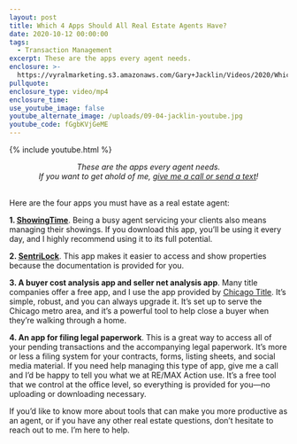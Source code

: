 ```yaml
---
layout: post
title: Which 4 Apps Should All Real Estate Agents Have?
date: 2020-10-12 00:00:00
tags:
  - Transaction Management
excerpt: These are the apps every agent needs.
enclosure: >-
  https://vyralmarketing.s3.amazonaws.com/Gary+Jacklin/Videos/2020/Which+4+Apps+Should+All+Real+Estate+Agents+Have_.mp4
pullquote:
enclosure_type: video/mp4
enclosure_time:
use_youtube_image: false
youtube_alternate_image: /uploads/09-04-jacklin-youtube.jpg
youtube_code: fGgbKVjGeME
---
```


{% include youtube.html %}

<center><em>These are the apps every agent needs.<br />If you want to get ahold of me, <u><a href="tel:6306382600">give me a call or send a text</a></u>!</em></center>

<br>Here are the four apps you must have as a real estate agent:

**1\. <u><a target="_blank" rel="noopener" href="https://www.showingtime.com/mobile-app/">ShowingTime</a></u>**. Being a busy agent servicing your clients also means managing their showings. If you download this app, you’ll be using it every day, and I highly recommend using it to its full potential.

**2\. <u><a target="_blank" rel="noopener" href="https://www.sentrilock.com/sentrikey-real-estate/">SentriLock</a></u>**. This app makes it easier to access and show properties because the documentation is provided for you.

**3\. A buyer cost analysis app and seller net analysis app**. Many title companies offer a free app, and I use the app provided by <u><a target="_blank" rel="noopener" href="https://ctic.com/mobileapps/">Chicago Title</a></u>. It’s simple, robust, and you can always upgrade it. It’s set up to serve the Chicago metro area, and it’s a powerful tool to help close a buyer when they’re walking through a home.

**4\. An app for filing legal paperwork**. This is a great way to access all of your pending transactions and the accompanying legal paperwork. It’s more or less a filing system for your contracts, forms, listing sheets, and social media material. If you need help managing this type of app, give me a call and I’d be happy to tell you what we at RE/MAX Action use. It’s a free tool that we control at the office level, so everything is provided for you—no uploading or downloading necessary.

If you’d like to know more about tools that can make you more productive as an agent, or if you have any other real estate questions, don’t hesitate to reach out to me. I’m here to help.